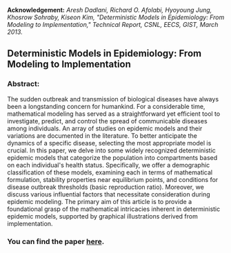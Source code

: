 **Acknowledgement:** 
*Aresh Dadlani, Richard O. Afolabi, Hyoyoung Jung, Khosrow Sohraby, Kiseon Kim, "Deterministic Models in Epidemiology: From Modeling to Implementation," Technical Report, CSNL, EECS, GIST, March 2013.*


## Deterministic Models in Epidemiology: From Modeling to Implementation


### Abstract: 
The sudden outbreak and transmission of biological diseases have always been a longstanding concern for humankind. For a considerable time, mathematical modeling has served as a straightforward yet efficient tool to investigate, predict, and control the spread of communicable diseases among individuals. An array of studies on epidemic models and their variations are documented in the literature. To better anticipate the dynamics of a specific disease, selecting the most appropriate model is crucial. In this paper, we delve into some widely recognized deterministic epidemic models that categorize the population into compartments based on each individual's health status. Specifically, we offer a demographic classification of these models, examining each in terms of mathematical formulation, stability properties near equilibrium points, and conditions for disease outbreak thresholds (basic reproduction ratio). Moreover, we discuss various influential factors that necessitate consideration during epidemic modeling. The primary aim of this article is to provide a foundational grasp of the mathematical intricacies inherent in deterministic epidemic models, supported by graphical illustrations derived from implementation.


### **You can find the paper [here](https://doi.org/10.48550/arXiv.2004.04675).**
